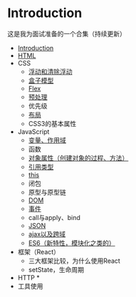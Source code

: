 # Introduction
这是我为面试准备的一个合集（持续更新）

* [Introduction](README.md)
* [HTML](./HTML/README,md)
* CSS
    * [浮动和清除浮动](./css/float.md)
    * [盒子模型](./css/box.md)
    * [Flex](./css/flex.md)
    * [预处理](./css/pretreatment.md)
    * 优先级
    * [布局](./css/布局.md)
    * CSS3的基本属性
* JavaScript
    * [变量、作用域](./JavaScript/变量及其作用域.md)
    * 函数
    * [对象属性（创建对象的过程、方法）](./JavaScript/对象.md)
    * [引用类型](./JavaScript/引用类型.md)
    * [this](./JavaScript/this.md)
    * 闭包
    * 原型与原型链
    * [DOM](./JavaScript/DOM.md)
    * [事件](./JavaScript/事件.md)
    * call与apply、bind
    * [JSON](./JavaScript/JSON.md)
    * [ajax以及跨域](./JavaScript/ajax.md)
    * [ES6（新特性，模块化之类的）](./JavaScript/ES6.md)
* 框架（React）
    * 三大框架比较，为什么使用React
    * setState，生命周期
* HTTP
    * 
* 工具使用